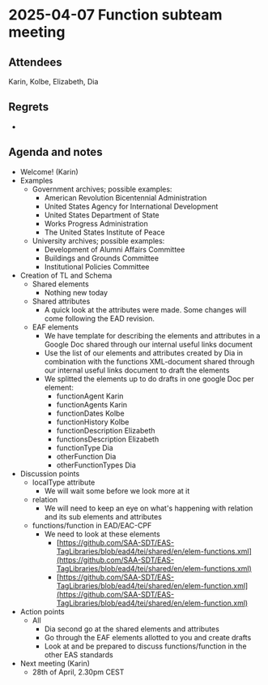 # 2025-04-07 Function subteam meeting


## Attendees

Karin, Kolbe, Elizabeth, Dia


## Regrets

-


## Agenda and notes



* Welcome! (Karin)
* Examples
    * Government archives; possible examples:
        * American Revolution Bicentennial Administration
        * United States Agency for International Development
        * United States Department of State
        * Works Progress Administration
        * The United States Institute of Peace
    * University archives; possible examples:
        * Development of Alumni Affairs Committee
        * Buildings and Grounds Committee
        * Institutional Policies Committee
* Creation of TL and Schema
    * Shared elements
        * Nothing new today
    * Shared attributes
        * A quick look at the attributes were made. Some changes will come following the EAD revision.
     * EAF elements
         * We have template for describing the elements and attributes in a Google Doc shared through our internal useful links document
         * Use the list of our elements and attributes created by Dia in combination with the functions XML-document shared through our internal useful links document to draft the elements 
         * We splitted the elements up to do drafts in one google Doc per element:
            * functionAgent 	Karin
             * functionAgents Karin
             * functionDates 	Kolbe
             * functionHistory Kolbe
             * functionDescription Elizabeth
             * functionsDescription Elizabeth
             * functionType Dia
             * otherFunction 	Dia
             * otherFunctionTypes Dia
* Discussion points
    * localType attribute
        * We will wait some before we look more at it
    * relation
        * We will need to keep an eye on what's happening with relation and its sub elements and attributes
    * functions/function in EAD/EAC-CPF
        * We need to look at these elements
            * [https://github.com/SAA-SDT/EAS-TagLibraries/blob/ead4/tei/shared/en/elem-functions.xml](https://github.com/SAA-SDT/EAS-TagLibraries/blob/ead4/tei/shared/en/elem-functions.xml)
            * [https://github.com/SAA-SDT/EAS-TagLibraries/blob/ead4/tei/shared/en/elem-function.xml](https://github.com/SAA-SDT/EAS-TagLibraries/blob/ead4/tei/shared/en/elem-function.xml) 
* Action points
    * All
        * Dia second go at the shared elements and attributes
        * Go through the EAF elements allotted to you and create drafts
        * Look at and be prepared to discuss functions/function in the other EAS standards
* Next meeting (Karin)
    * 28th of April, 2.30pm CEST
